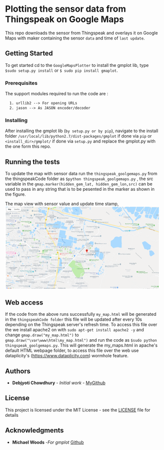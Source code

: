 # Plotting the sensor data from Thingspeak on Google Maps 

This repo downloads the sensor from Thingspeak and overlays it on Google Maps with maker containing the sensor `data` and time of `last update`.

## Getting Started

To get started cd to the `GoogleMapsPlotter` to install the gmplot lib, type `$sudo setup.py install` or `$ sudo pip install gmaplot`.

### Prerequisites

The support modules required to run the code are :
     
      1. urllib2 --> For opening URLs
      2. jason --> As JASON encoder/decoder 

### Installing
After installing the gmplot lib (`by setup.py or by pip`), navigate to the install folder `/usr/local/lib/python2.7/dist-packages/gmplot` if done via `pip` or `<install_dir>/gmplot/` if done via `setup.py` and replace the gmplot.py with the one form this repo.  

## Running the tests

To update the map with sensor data run the `thingspeak_goolgemaps.py` from the thingspeakCode folder as `$python thingspeak_goolgemaps.py` , the src variable in the `gmap.marker(hidden_gem_lat, hidden_gem_lon,src)` can be used to pass in any string that is to be pesented in the marker as shown in the figure.

The map view with sensor value and update time stamp, 
                                    <img src="https://github.com/debjyotiC/ThingspeakSensorGoogleMaps/blob/master/map_view.png" width="580">

## Web access
If the code from the above runs successfully `my_map.html` will be generated in the `thingspeakCode folder` this file will be updated after every 10s depending on the Thingspeak server's refresh time. To access this file over the we install apache2 on with `sudo apt-get install apache2 -y` and change `gmap.draw("my_map.html")` to `gmap.draw("\var\www\html\my_map.html")` and run the code as `$sudo python thingspeak_goolgemaps.py`. This will generate the my_maps.html in apache's default HTML webpage folder, to access this file over the web use dataplicity's (https://www.dataplicity.com) wormhole feature. 

## Authors

* **Debjyoti Chowdhury** - *Initial work* - [MyGithub](https://github.com/debjyotiC)

## License

This project is licensed under the MIT License - see the [LICENSE](LICENSE) file for details

## Acknowledgments

* **Michael Woods** -*For gmplot* [Github](https://github.com/vgm64/gmplot)
